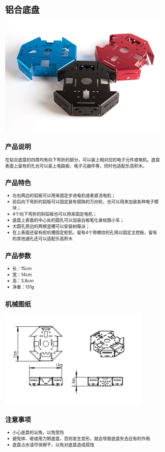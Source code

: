 # 铝合底盘
   
![](./pan/004.png) 

## 产品说明   

在铝合底盘的四周均有向下弯折的部分，可以装上相对应的电子元件或电机。底盘表面上留有的孔也可以装上电路板、电子元器件等，同时也适配乐高积木。   
   
## 产品特色   

- 左右两边的铝板可以用来固定步进电机或者直流电机；   
- 前后向下弯折的铝板可以固定装有钢珠的万向轮，也可以用来加装各种电子模块；   
- 4个向下弯折的斜铝板也可以用来固定电机；   
- 底盘上表面的中心处的圆孔可以加装白板笔化身绘图小车；   
- 大圆孔旁边的两根竖槽可以安装树莓派；   
- 在上表面还留有舵机槽固定舵机，留有4个带螺纹的孔用以固定主控板，留有的其他通孔还可以适配乐高积木   
   
## 产品参数  

- 长：15cm   
- 宽：14cm   
- 高：3.8cm   
- 净重：131g   
 
## 机械图纸   

![](./pan/001.png)   
   
## 注意事项   

- 小心底盘的尖角，以免受伤   
- 避免摔、砸或用力掰底盘，否则发生变形，就会导致底盘失去应有的作用   
- 底盘占水请尽快擦干，以免对底盘造成腐蚀   
